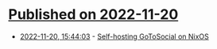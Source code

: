 # [Published on 2022-11-20](index.md)

* [2022-11-20, 15:44:03](https://lobste.rs/s/lfyi9e/self_hosting_gotosocial_on_nixos) - [Self-hosting GoToSocial on NixOS](https://notes.abhinavsarkar.net/2022/gotosocial-on-nixos)
